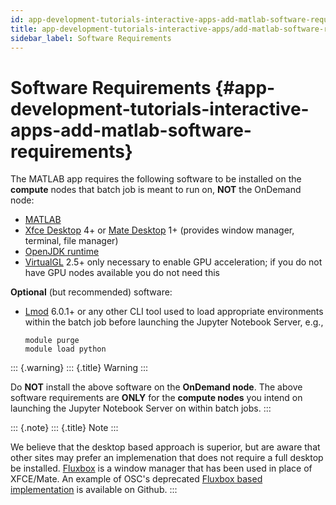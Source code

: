 ```yaml
---
id: app-development-tutorials-interactive-apps-add-matlab-software-requirements
title: app-development-tutorials-interactive-apps/add-matlab-software-requirements
sidebar_label: Software Requirements
---
```

Software Requirements {#app-development-tutorials-interactive-apps-add-matlab-software-requirements}
=====================

The MATLAB app requires the following software to be installed on the
**compute** nodes that batch job is meant to run on, **NOT** the
OnDemand node:

-   [MATLAB](https://www.mathworks.com/products/matlab.html)
-   [Xfce Desktop](https://xfce.org/) 4+ or [Mate
    Desktop](https://mate-desktop.org/) 1+ (provides window manager,
    terminal, file manager)
-   [OpenJDK runtime](https://openjdk.java.net/)
-   [VirtualGL](https://www.virtualgl.org/) 2.5+ only necessary to
    enable GPU acceleration; if you do not have GPU nodes available you
    do not need this

**Optional** (but recommended) software:

-   [Lmod](https://www.tacc.utexas.edu/research-development/tacc-projects/lmod)
    6.0.1+ or any other CLI tool used to load appropriate environments
    within the batch job before launching the Jupyter Notebook Server,
    e.g.,

    ``` {.sh}
    module purge
    module load python
    ```

::: {.warning}
::: {.title}
Warning
:::

Do **NOT** install the above software on the **OnDemand node**. The
above software requirements are **ONLY** for the **compute nodes** you
intend on launching the Jupyter Notebook Server on within batch jobs.
:::

::: {.note}
::: {.title}
Note
:::

We believe that the desktop based approach is superior, but are aware
that other sites may prefer an implemenation that does not require a
full desktop be installed. [Fluxbox](http://fluxbox.org/) is a window
manager that has been used in place of XFCE/Mate. An example of OSC\'s
deprecated [Fluxbox based
implementation](https://github.com/OSC/bc_osc_matlab/tree/bcff07264b318688c3f4272a9662b13477833373/template)
is available on Github.
:::
